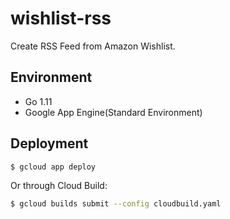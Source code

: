 # wishlist-rss

Create RSS Feed from Amazon Wishlist.

## Environment

- Go 1.11
- Google App Engine(Standard Environment)

## Deployment

```bash
$ gcloud app deploy
```

Or through Cloud Build:

```bash
$ gcloud builds submit --config cloudbuild.yaml
```
